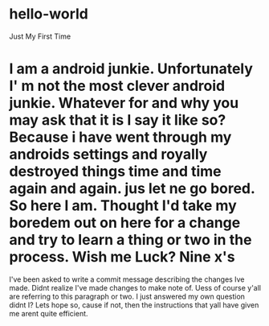 # hello-world
Just My First Time
# I am a android junkie.  Unfortunately I' m not the most clever android junkie. Whatever for and why you may ask that it is I say it like so?  Because i have went through my androids settings and royally destroyed things time and time again and again.  jus let ne go bored.  So here I am.  Thought I'd take my boredem out on here for a change and try to learn a thing or two in the process.  Wish me Luck?  Nine x's  

I've been asked to write a commit message describing the changes Ive made. Didnt realize I've made changes to make note of.  Uess of course y'all are referring to this paragraph or two.  I just answered my own question didnt I?  Lets hope so, cause if not, then the instructions that yall have given me arent quite efficient.  
